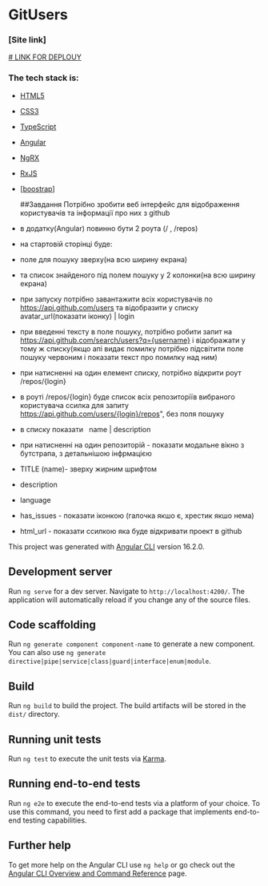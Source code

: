 # GitUsers

### [Site link]


<a href="[https://balihome-test.vercel.app/]" ># LINK FOR DEPLOUY</a>

### The tech stack is:

- [HTML5](https://en.wikipedia.org/wiki/HTML5)
- [CSS3](https://sass-lang.com/)
- [TypeScript](https://ru.wikipedia.org/wiki/TypeScript)
- [Angular](https://angular.io/)
- [NgRX](https://ngrx.io/)
- [RxJS](https://rxjs.dev/)
- [[boostrap](https://getbootstrap.com/)]

  ##Завдання
Потрібно зробити веб інтерфейс для відображення користувачів та інформації про них з github
- в додатку(Angular) повинно бути 2 роута (/ , /repos)
- на стартовій сторінці буде:
- поле для пошуку зверху(на всю ширину екрана)
- та список знайденого під полем пошуку у 2 колонки(на всю ширину екрана)
- при запуску потрібно завантажити всіх користувачів по https://api.github.com/users та відобразити у списку   avatar_url(показати іконку) | login
- при введенні тексту в поле пошуку, потрібно робити запит на https://api.github.com/search/users?q={username} i відображати у тому ж списку(якщо апі видає помилку потрібно підсвітити поле пошуку червоним і показати текст про помилку над ним)
- при натисненні на один елемент списку, потрібно відкрити роут /repos/{login}
- в роуті /repos/{login} буде список всіх репозиторіїв вибраного користувача ссилка для запиту https://api.github.com/users/{login}/repos", без поля пошуку
- в списку показати   name | description
- при натисненні на один репозиторій - показати модальне вікно з бутстрапа, з детальнішою інфрмацією
- TITLE (name)- зверху жирним шрифтом
- description
- language
- has_issues - показати іконкою (галочка якшо є, хрестик якшо нема)
- html_url - показати ссилкою яка буде відкривати проект в github

This project was generated with [Angular CLI](https://github.com/angular/angular-cli) version 16.2.0.

## Development server

Run `ng serve` for a dev server. Navigate to `http://localhost:4200/`. The application will automatically reload if you change any of the source files.

## Code scaffolding

Run `ng generate component component-name` to generate a new component. You can also use `ng generate directive|pipe|service|class|guard|interface|enum|module`.

## Build

Run `ng build` to build the project. The build artifacts will be stored in the `dist/` directory.

## Running unit tests

Run `ng test` to execute the unit tests via [Karma](https://karma-runner.github.io).

## Running end-to-end tests

Run `ng e2e` to execute the end-to-end tests via a platform of your choice. To use this command, you need to first add a package that implements end-to-end testing capabilities.

## Further help

To get more help on the Angular CLI use `ng help` or go check out the [Angular CLI Overview and Command Reference](https://angular.io/cli) page.
